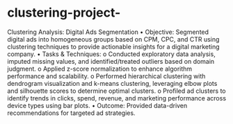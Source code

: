 # clustering-project-
Clustering Analysis: Digital Ads Segmentation
•	Objective: Segmented digital ads into homogeneous groups based on CPM, CPC, and CTR using clustering techniques to provide actionable insights for a digital marketing company.
•	Tasks & Techniques: 
o	Conducted exploratory data analysis, imputed missing values, and identified/treated outliers based on domain judgment.
o	Applied z-score normalization to enhance algorithm performance and scalability.
o	Performed hierarchical clustering with dendrogram visualization and k-means clustering, leveraging elbow plots and silhouette scores to determine optimal clusters.
o	Profiled ad clusters to identify trends in clicks, spend, revenue, and marketing performance across device types using bar plots.
•	Outcome: Provided data-driven recommendations for targeted ad strategies.
